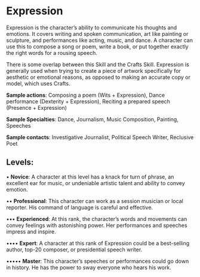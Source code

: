 # Expression
Expression is the character’s ability to communicate his
thoughts and emotions. It covers writing and spoken communication, art like painting or sculpture, and performances
like acting, music, and dance. A character can use this to
compose a song or poem, write a book, or put together exactly
the right words for a rousing speech.

There is some overlap between this Skill and the Crafts
Skill. Expression is generally used when trying to create a piece
of artwork specifically for aesthetic or emotional reasons, as opposed to making an accurate copy or model, which uses Crafts.

**Sample actions**: Composing a poem (Wits + Expression),
Dance performance (Dexterity + Expression), Reciting a
prepared speech (Presence + Expression)

**Sample Specialties**: Dance, Journalism, Music
Composition, Painting, Speeches

**Sample contacts**: Investigative Journalist, Political Speech
Writer, Reclusive Poet

## Levels:
• **Novice**: A character at this level has a knack for turn
of phrase, an excellent ear for music, or undeniable
artistic talent and ability to convey emotion.

•• **Professional**: This character can work as a session musician or local reporter. His command of
language is careful and effective.

••• **Experienced**: At this rank, the character’s words
and movements can convey feelings with astonishing power. Her performances and speeches impress
and inspire.

•••• **Expert**: A character at this rank of Expression
could be a best-selling author, top-20 composer,
or presidential speech writer.

••••• **Master**: This character’s speeches or performances
could go down in history. He has the power to
sway everyone who hears his work.